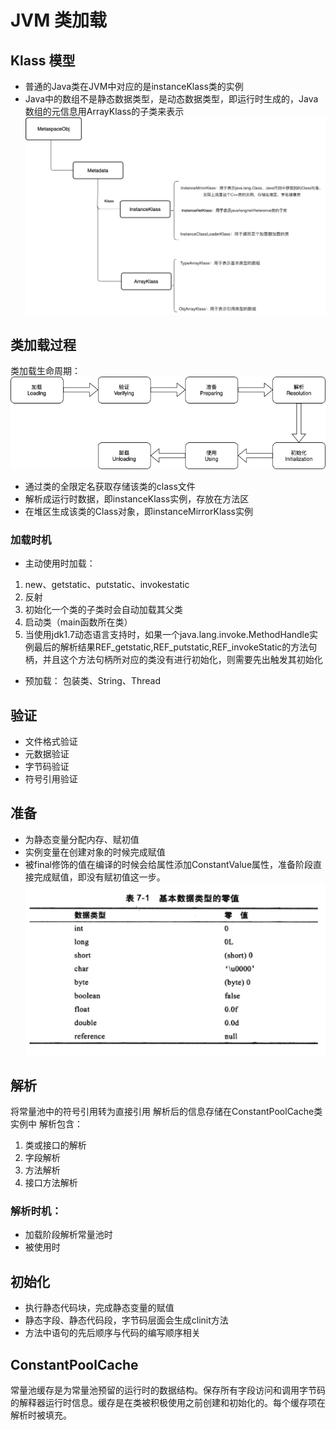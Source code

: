 # JVM 类加载

## Klass 模型
* 普通的Java类在JVM中对应的是instanceKlass类的实例
* Java中的数组不是静态数据类型，是动态数据类型，即运行时生成的，Java数组的元信息用ArrayKlass的子类来表示
![继承结构](../../Pictures/JVM/JVMKlassModel.png)

## 类加载过程
类加载生命周期：
![类加载生命周期](../../Pictures/JVM/JVMKlassLoadingProcess.png)
* 通过类的全限定名获取存储该类的class文件
* 解析成运行时数据，即instanceKlass实例，存放在方法区
* 在堆区生成该类的Class对象，即instanceMirrorKlass实例
### 加载时机
* 主动使用时加载：
1. new、getstatic、putstatic、invokestatic
2. 反射
3. 初始化一个类的子类时会自动加载其父类
4. 启动类（main函数所在类）
5. 当使用jdk1.7动态语言支持时，如果一个java.lang.invoke.MethodHandle实例最后的解析结果REF_getstatic,REF_putstatic,REF_invokeStatic的方法句柄，并且这个方法句柄所对应的类没有进行初始化，则需要先出触发其初始化

* 预加载：
包装类、String、Thread

## 验证
* 文件格式验证
* 元数据验证
* 字节码验证
* 符号引用验证

## 准备
* 为静态变量分配内存、赋初值
* 实例变量在创建对象的时候完成赋值
* 被final修饰的值在编译的时候会给属性添加ConstantValue属性，准备阶段直接完成赋值，即没有赋初值这一步。
![静态变量初值](../../Pictures/JVM/InitialValue.png)

## 解析
将常量池中的符号引用转为直接引用
解析后的信息存储在ConstantPoolCache类实例中
解析包含：
1. 类或接口的解析
2. 字段解析
3. 方法解析
4. 接口方法解析
### 解析时机：
* 加载阶段解析常量池时
* 被使用时

## 初始化
* 执行静态代码块，完成静态变量的赋值
* 静态字段、静态代码段，字节码层面会生成clinit方法
* 方法中语句的先后顺序与代码的编写顺序相关

## ConstantPoolCache
常量池缓存是为常量池预留的运行时的数据结构。保存所有字段访问和调用字节码的解释器运行时信息。缓存是在类被积极使用之前创建和初始化的。每个缓存项在解析时被填充。